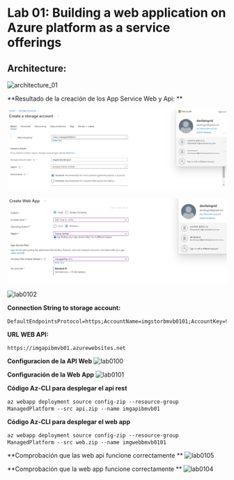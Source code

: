 # Lab 01: Building a web application on Azure platform as a service offerings

## Architecture:

![architecture_01](ZZ-lab/architecture_01.png)

**Resultado de la creación de los App Service Web y Api: **

![Captura](ZZ-lab/Captura.PNG)

![Captura2](ZZ-lab/Captura2.PNG)


![lab0102](ZZ-lab/lab0102.png)

**Connection String to storage account:**

```
DefaultEndpointsProtocol=https;AccountName=imgstorbmvb0101;AccountKey=9vLzgybKXZpaUYa2SJbVqNQFXa187qOYWXlj/sbzZ5a38TrfnRHlqtWKH5z2EyNtlHVTk8M/ry9WPVDLRnrYzw==;EndpointSuffix=core.windows.net
```

**URL WEB API:**

```
https://imgapibmvb01.azurewebsites.net
```

**Configuracion de la API Web**
![lab0100](ZZ-lab/lab0101.png)

**Configuración de la Web App**
![lab0101](ZZ-lab/lab0100.png)

**Código Az-CLI para desplegar el api rest**

```
az webapp deployment source config-zip --resource-group ManagedPlatform --src api.zip --name imgapibmvb01
```

**Código Az-CLI para desplegar el web app**

``` 
az webapp deployment source config-zip --resource-group ManagedPlatform --src web.zip --name imgwebbmvb0101
```


**Comprobación que las web api funcione correctamente **
![lab0105](ZZ-lab/lab0105.png)

**Comprobación que la web app funcione correctamente **
![lab0104](ZZ-lab/lab0104.png)


